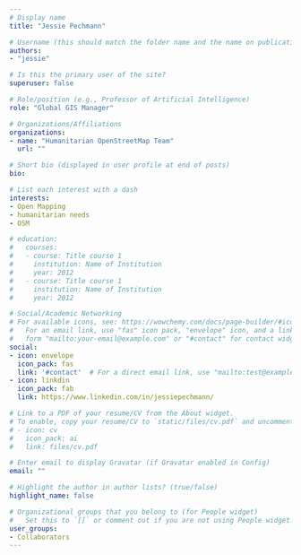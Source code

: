 ```yaml
---
# Display name
title: "Jessie Pechmann"

# Username (this should match the folder name and the name on publications)
authors:
- "jessie"

# Is this the primary user of the site?
superuser: false

# Role/position (e.g., Professor of Artificial Intelligence)
role: "Global GIS Manager"

# Organizations/Affiliations
organizations:
- name: "Humanitarian OpenStreetMap Team"
  url: ""

# Short bio (displayed in user profile at end of posts)
bio: 

# List each interest with a dash
interests:
- Open Mapping
- humanitarian needs
- OSM

# education:
#   courses:
#   - course: Title course 1
#     institution: Name of Institution
#     year: 2012
#   - course: Title course 1
#     institution: Name of Institution
#     year: 2012

# Social/Academic Networking
# For available icons, see: https://wowchemy.com/docs/page-builder/#icons
#   For an email link, use "fas" icon pack, "envelope" icon, and a link in the
#   form "mailto:your-email@example.com" or "#contact" for contact widget.
social:
- icon: envelope
  icon_pack: fas
  link: '#contact'  # For a direct email link, use "mailto:test@example.org".
- icon: linkdin
  icon_pack: fab
  link: https://www.linkedin.com/in/jessiepechmann/

# Link to a PDF of your resume/CV from the About widget.
# To enable, copy your resume/CV to `static/files/cv.pdf` and uncomment the lines below.
# - icon: cv
#   icon_pack: ai
#   link: files/cv.pdf

# Enter email to display Gravatar (if Gravatar enabled in Config)
email: ""

# Highlight the author in author lists? (true/false)
highlight_name: false

# Organizational groups that you belong to (for People widget)
#   Set this to `[]` or comment out if you are not using People widget.
user_groups:
- Collaborators
---
```

